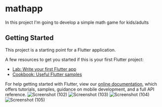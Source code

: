 # mathapp
In this project I'm going to develop a simple math game for kids/adults

## Getting Started

This project is a starting point for a Flutter application.

A few resources to get you started if this is your first Flutter project:

- [Lab: Write your first Flutter app](https://flutter.dev/docs/get-started/codelab)
- [Cookbook: Useful Flutter samples](https://flutter.dev/docs/cookbook)

For help getting started with Flutter, view our
[online documentation](https://flutter.dev/docs), which offers tutorials,
samples, guidance on mobile development, and a full API reference.
![Screenshot (102)](https://user-images.githubusercontent.com/70236162/140277981-d48d6fa9-ee3e-4e99-bee6-a80cc402a8e0.png)
![Screenshot (103)](https://user-images.githubusercontent.com/70236162/140277986-8f901c48-7fdb-42a9-bfe6-a4b6bb5225df.png)
![Screenshot (104)](https://user-images.githubusercontent.com/70236162/140277990-393a75de-857f-4d6b-b675-0b7eebc53fbc.png)
![Screenshot (105)](https://user-images.githubusercontent.com/70236162/140277997-9101cb21-2c5d-472e-9447-32c5f8cbeb5d.png)
